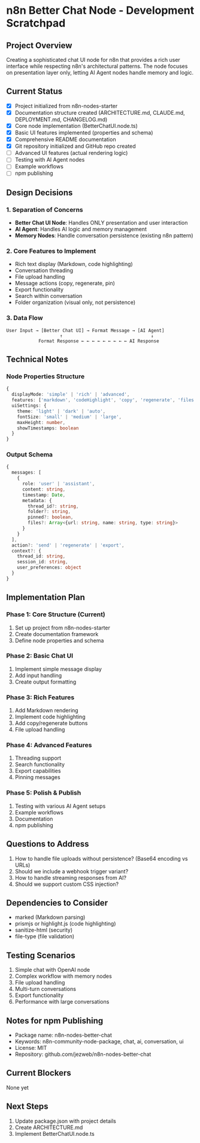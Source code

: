 # n8n Better Chat Node - Development Scratchpad

## Project Overview
Creating a sophisticated chat UI node for n8n that provides a rich user interface while respecting n8n's architectural patterns. The node focuses on presentation layer only, letting AI Agent nodes handle memory and logic.

## Current Status
- [x] Project initialized from n8n-nodes-starter
- [x] Documentation structure created (ARCHITECTURE.md, CLAUDE.md, DEPLOYMENT.md, CHANGELOG.md)
- [x] Core node implementation (BetterChatUI.node.ts)
- [x] Basic UI features implemented (properties and schema)
- [x] Comprehensive README documentation
- [x] Git repository initialized and GitHub repo created
- [ ] Advanced UI features (actual rendering logic)
- [ ] Testing with AI Agent nodes
- [ ] Example workflows
- [ ] npm publishing

## Design Decisions

### 1. Separation of Concerns
- **Better Chat UI Node**: Handles ONLY presentation and user interaction
- **AI Agent**: Handles AI logic and memory management
- **Memory Nodes**: Handle conversation persistence (existing n8n pattern)

### 2. Core Features to Implement
- Rich text display (Markdown, code highlighting)
- Conversation threading
- File upload handling
- Message actions (copy, regenerate, pin)
- Export functionality
- Search within conversation
- Folder organization (visual only, not persistence)

### 3. Data Flow
```
User Input → [Better Chat UI] → Format Message → [AI Agent]
                    ↑                                 ↓
            Format Response ← ← ← ← ← ← ← ← ← AI Response
```

## Technical Notes

### Node Properties Structure
```typescript
{
  displayMode: 'simple' | 'rich' | 'advanced',
  features: ['markdown', 'codeHighlight', 'copy', 'regenerate', 'files', 'voice', 'export', 'pin'],
  uiSettings: {
    theme: 'light' | 'dark' | 'auto',
    fontSize: 'small' | 'medium' | 'large',
    maxHeight: number,
    showTimestamps: boolean
  }
}
```

### Output Schema
```typescript
{
  messages: [
    {
      role: 'user' | 'assistant',
      content: string,
      timestamp: Date,
      metadata: {
        thread_id?: string,
        folder?: string,
        pinned?: boolean,
        files?: Array<{url: string, name: string, type: string}>
      }
    }
  ],
  action?: 'send' | 'regenerate' | 'export',
  context?: {
    thread_id: string,
    session_id: string,
    user_preferences: object
  }
}
```

## Implementation Plan

### Phase 1: Core Structure (Current)
1. Set up project from n8n-nodes-starter
2. Create documentation framework
3. Define node properties and schema

### Phase 2: Basic Chat UI
1. Implement simple message display
2. Add input handling
3. Create output formatting

### Phase 3: Rich Features
1. Add Markdown rendering
2. Implement code highlighting
3. Add copy/regenerate buttons
4. File upload handling

### Phase 4: Advanced Features
1. Threading support
2. Search functionality
3. Export capabilities
4. Pinning messages

### Phase 5: Polish & Publish
1. Testing with various AI Agent setups
2. Example workflows
3. Documentation
4. npm publishing

## Questions to Address
1. How to handle file uploads without persistence? (Base64 encoding vs URLs)
2. Should we include a webhook trigger variant?
3. How to handle streaming responses from AI?
4. Should we support custom CSS injection?

## Dependencies to Consider
- marked (Markdown parsing)
- prismjs or highlight.js (code highlighting)
- sanitize-html (security)
- file-type (file validation)

## Testing Scenarios
1. Simple chat with OpenAI node
2. Complex workflow with memory nodes
3. File upload handling
4. Multi-turn conversations
5. Export functionality
6. Performance with large conversations

## Notes for npm Publishing
- Package name: n8n-nodes-better-chat
- Keywords: n8n-community-node-package, chat, ai, conversation, ui
- License: MIT
- Repository: github.com/jezweb/n8n-nodes-better-chat

## Current Blockers
None yet

## Next Steps
1. Update package.json with project details
2. Create ARCHITECTURE.md
3. Implement BetterChatUI.node.ts